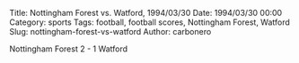 Title: Nottingham Forest vs. Watford, 1994/03/30
Date: 1994/03/30 00:00
Category: sports
Tags: football, football scores, Nottingham Forest, Watford
Slug: nottingham-forest-vs-watford
Author: carbonero


Nottingham Forest 2 - 1 Watford
